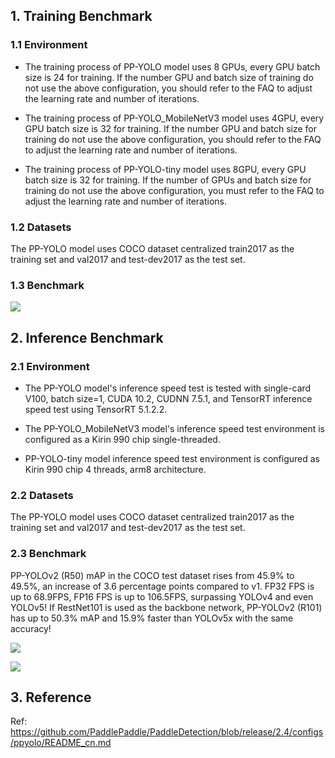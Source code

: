## 1. Training Benchmark

### 1.1 Environment

* The training process of PP-YOLO model uses 8 GPUs, every GPU batch size is 24 for training. If the number GPU and batch size of training do not use the above configuration, you should refer to the FAQ to adjust the learning rate and number of iterations.

* The training process of PP-YOLO_MobileNetV3 model uses 4GPU, every GPU batch size is 32 for training. If the number GPU and batch size for training do not use the above configuration, you should refer to the FAQ to adjust the learning rate and number of iterations.

* The training process of PP-YOLO-tiny model uses 8GPU, every GPU batch size is 32 for training. If the number of GPUs and batch size for training do not use the above configuration, you must refer to the FAQ to adjust the learning rate and number of iterations.

### 1.2 Datasets
The PP-YOLO model uses COCO dataset centralized train2017 as the training set and val2017 and test-dev2017 as the test set.

### 1.3 Benchmark

![](https://ai-studio-static-online.cdn.bcebos.com/3508f4a4e86b4c6f9bff9527f371b64a9210033a43ed444b96551f89aa66d898)



## 2. Inference Benchmark

### 2.1 Environment

* The PP-YOLO model's inference speed test is tested with single-card V100, batch size=1, CUDA 10.2, CUDNN 7.5.1, and TensorRT inference speed test using TensorRT 5.1.2.2.

* The PP-YOLO_MobileNetV3 model's inference speed test environment is configured as a Kirin 990 chip single-threaded.

* PP-YOLO-tiny model inference speed test environment is configured as Kirin 990 chip 4 threads, arm8 architecture.

### 2.2 Datasets
The PP-YOLO model uses COCO dataset centralized train2017 as the training set and val2017 and test-dev2017 as the test set.

### 2.3 Benchmark
PP-YOLOv2 (R50) mAP in the COCO test dataset rises from 45.9% to 49.5%, an increase of 3.6 percentage points compared to v1. FP32 FPS is up to 68.9FPS, FP16 FPS is up to 106.5FPS, surpassing YOLOv4 and even YOLOv5! If RestNet101 is used as the backbone network, PP-YOLOv2 (R101) has up to 50.3% mAP and 15.9% faster than YOLOv5x with the same accuracy!

![](https://ai-studio-static-online.cdn.bcebos.com/888ef0a9d26249fa94a54532b1786b3d5e2e0ea8e90945449db8684229630f79)


![](https://github.com/PaddlePaddle/PaddleDetection/blob/release/2.4/docs/images/ppyolo_map_fps.png)

## 3. Reference
Ref: https://github.com/PaddlePaddle/PaddleDetection/blob/release/2.4/configs/ppyolo/README_cn.md
